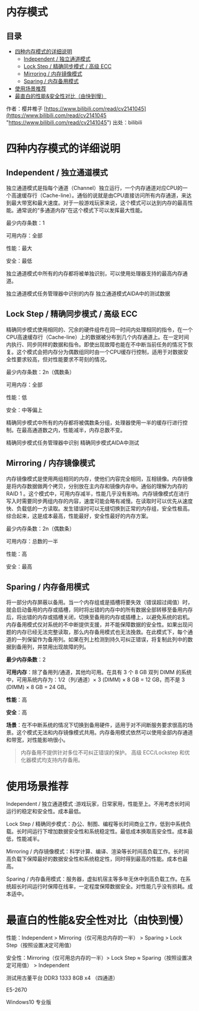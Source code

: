 # 内存模式

## 目录

-   [四种内存模式的详细说明](#四种内存模式的详细说明)
    -   [Independent / 独立通道模式](#Independent--独立通道模式)
    -   [Lock Step / 精确同步模式 / 高级 ECC](#Lock-Step--精确同步模式--高级-ECC)
    -   [Mirroring / 内存镜像模式](#Mirroring--内存镜像模式)
    -   [Sparing / 内存备用模式](#Sparing--内存备用模式)
-   [使用场景推荐](#使用场景推荐)
-   [最直白的性能&安全性对比（由快到慢）](#最直白的性能安全性对比由快到慢)

作者：樱井椎子 [https://www.bilibili.com/read/cv2141045](https://www.bilibili.com/read/cv2141045 "https://www.bilibili.com/read/cv2141045") 出处：bilibili

# 四种内存模式的详细说明

## Independent / 独立通道模式

独立通道模式是指每个通道（Channel）独立运行，一个内存通道对应CPU的一个高速缓存行（Cache-line）。通俗的说就是由CPU直接访问所有内存通道，来达到最大带宽和最大速度。对于一般游戏玩家来说，这个模式可以达到内存的最高性能。通常说的“多通道内存”在这个模式下可以发挥最大性能。

最少内存条数：1

可用内存：全部

性能：最大

安全：最低

独立通道模式中所有的内存都将被单独识别，可以使用处理器支持的最高内存通道。

独立通道模式任务管理器中识别的内存
独立通道模式AIDA中的测试数据

## Lock Step / 精确同步模式 / 高级 ECC

精确同步模式使用相同的、冗余的硬件组件在同一时间内处理相同的指令，在一个CPU高速缓存行（Cache-line）上的数据被分布到几个内存通道上。在一定时间内执行、同步同样的数据和指令。即使出现故障也能在不中断当前任务的情况下恢复。这个模式会把内存分为偶数组同时由一个CPU缓存行控制，适用于对数据安全性要求较高，但对性能要求不苛刻的情况。

最少内存条数：2n（偶数条）

可用内存：全部

性能：低

安全：中等偏上

精确同步模式中所有的内存都将被偶数条分组，处理器使用一半的缓存行进行控制。在最高通道数之内，性能减半，内存总数不变。

精确同步模式任务管理器中识别
精确同步模式AIDA中测试

## Mirroring / 内存镜像模式

内存镜像模式是使用两组相同的内存，使他们内容完全相同，互相镜像。内存镜像是将内存数据做两个拷贝，分别放在主内存和镜像内存中。通俗的理解为内存的RAID 1 。这个模式中，可用内存减半，性能几乎没有影响。内存镜像模式在进行写入时需要同步两组内存的内容，速度可能会略有减慢。在读取时可以优先从速度快、负载低的一方读取。发生错误时可以无缝切换到正常的内存组，安全性极高。综合起来，这是成本最高，性能最好，安全性最好的内存方案。

最少内存条数：2n（偶数条）

可用内存：总数的一半

性能：高

安全：最高

## Sparing / 内存备用模式

将一部分内存屏蔽以备用。当一个内存组或是插槽将要失效（错误超过阈值）时，就会启动备用的内存或插槽，同时将出错的内存中的所有数据全部转移至备用内存后，将出错的内存或插槽关闭，切换至备用的内存或插槽上，以避免系统的宕机。内存备用模式仅对系统的不中断提供支援，并不能保障数据的安全性。如果出现问题的内存已经无法完整读取，那么内存备用模式也无法挽救。在此模式下，每个通道的一列保留作为备用列。如果在列上检测到持久可纠正错误，将复制此列中的数据到备用列，并禁用出现故障的列。

**最少内存条数**：2

**可用内存**：除了备用列/通道，其他均可用。在具有 3 个 8 GB 双列 DIMM 的系统中，可用系统内存为：1/2（列/通道）× 3 (DIMM) × 8 GB = 12 GB，而不是 3 (DIMM) × 8 GB = 24 GB。

**性能**：高

**安全**：高

**场景**：在不中断系统的情况下切换到备用硬件，适用于对不间断服务要求很高的场景。这个模式无法和内存镜像模式共用。内存备用模式依然可以使用全部内存通道和带宽，对性能影响很小。

> 内存备用不提供针对多位不可纠正错误的保护。
> 高级 ECC/Lockstep 和优化器模式均支持内存备用。

# 使用场景推荐

Independent / 独立通道模式 :游戏玩家，日常家用，性能至上。不用考虑长时间运行的稳定和安全性。成本最低。

Lock Step / 精确同步模式：办公、制图、编程等长时间商业工作，低到中系统负载。长时间运行下增加数据安全性和系统稳定性。最低成本换取高安全性。成本最低，性能减半。

Mirroring / 内存镜像模式：科学计算、编译、渲染等长时间高负载工作。长时间高负载下保障最好的数据安全性和系统稳定性，同时得到最高的性能。成本也最高。

Sparing / 内存备用模式：服务器，虚拟机宿主等多年无休中到高负载工作。在系统超长时间运行时保障在线率，一定程度保障数据安全。对性能几乎没有损耗。成本适中。

# 最直白的性能&安全性对比（由快到慢）

性能：Independent > Mirroring（仅可用总内存的一半） > Sparing > Lock Step（按照设置决定可用值）

安全性：Mirroring（仅可用总内存的一半）> Lock Step ≈ Sparing（按照设置决定可用值） > Independent

测试用古董平台
DDR3 1333 8GB x4 （四通道）

E5-2670

Windows10 专业版
